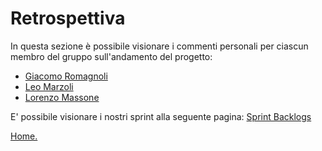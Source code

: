 # Retrospettiva
In questa sezione è possibile visionare i commenti personali per ciascun membro del gruppo sull'andamento del progetto:

* [Giacomo Romagnoli](./Giacomo_Romagnoli.md)
* [Leo Marzoli](./Leo_Marzoli.md)
* [Lorenzo Massone](./Lorenzo_Massone.md)


E' possibile visionare i nostri sprint alla seguente pagina: [Sprint Backlogs](./backlog.md)


[Home.](../index.md)
